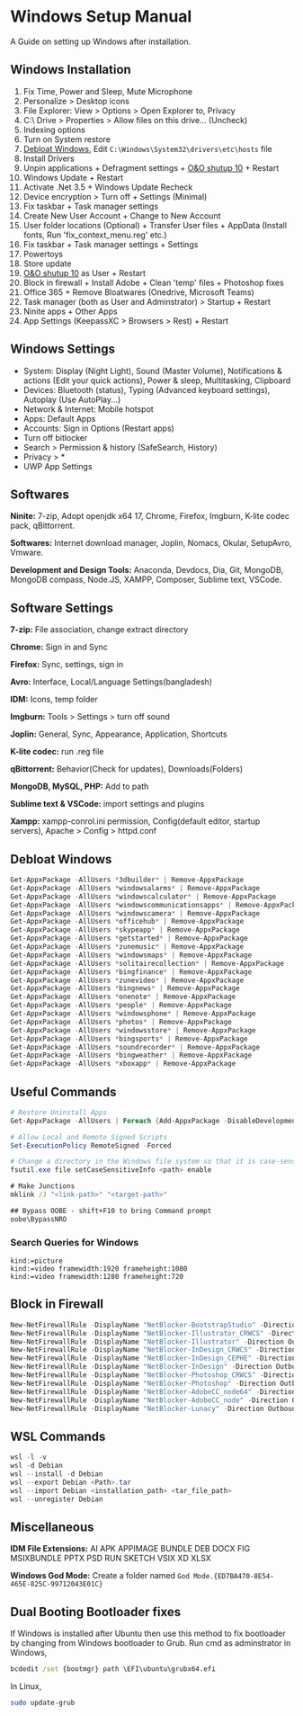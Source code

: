 # Windows Setup Manual

A Guide on setting up Windows after installation.

## Windows Installation

1. Fix Time, Power and Sleep, Mute Microphone
2. Personalize > Desktop icons
3. File Explorer: View > Options > Open Explorer to, Privacy
4. C:\\ Drive > Properties > Allow files on this drive... (Uncheck)
5. Indexing options
6. Turn on System restore
7. [Debloat Windows](https://github.com/Raphire/Win11Debloat), Edit `C:\Windows\System32\drivers\etc\hosts` file
8. Install Drivers
9. Unpin applications + Defragment settings + [O&O shutup 10](https://www.oo-software.com/en/shutup10) + Restart
10. Windows Update + Restart
11. Activate .Net 3.5 + Windows Update Recheck
12. Device encryption > Turn off + Settings (Minimal)
13. Fix taskbar + Task manager settings
14. Create New User Account + Change to New Account
15. User folder locations (Optional) + Transfer User files + AppData (Install fonts, Run 'fix_context_menu.reg' etc.)
16. Fix taskbar + Task manager settings + Settings
17. Powertoys
18. Store update
19. [O&O shutup 10](https://www.oo-software.com/en/shutup10) as User + Restart
20. Block in firewall + Install Adobe + Clean 'temp' files + Photoshop fixes
21. Office 365 + Remove Bloatwares (Onedrive, Microsoft Teams)
22. Task manager (both as User and Adminstrator) > Startup + Restart
23. Ninite apps + Other Apps
24. App Settings (KeepassXC > Browsers > Rest) + Restart

## Windows Settings

- System: Display (Night Light), Sound (Master Volume), Notifications & actions (Edit your quick actions), Power & sleep, Multitasking, Clipboard
- Devices: Bluetooth (status), Typing (Advanced keyboard settings), Autoplay (Use AutoPlay...)
- Network & Internet: Mobile hotspot
- Apps: Default Apps
- Accounts: Sign in Options (Restart apps)
- Turn off bitlocker
- Search > Permission & history (SafeSearch, History)
- Privacy > \*
- UWP App Settings

## Softwares

**Ninite:** 7-zip, Adopt openjdk x64 17, Chrome, Firefox, Imgburn, K-lite codec pack, qBittorrent.

**Softwares:** Internet download manager, Joplin, Nomacs, Okular, SetupAvro, Vmware.

**Development and Design Tools:** Anaconda, Devdocs, Dia, Git, MongoDB, MongoDB compass, Node.JS, XAMPP, Composer, Sublime text, VSCode.

## Software Settings

**7-zip:** File association, change extract directory

**Chrome:** Sign in and Sync

**Firefox:** Sync, settings, sign in

**Avro:** Interface, Local/Language Settings(bangladesh)

**IDM:** Icons, temp folder

**Imgburn:** Tools > Settings > turn off sound

**Joplin:** General, Sync, Appearance, Application, Shortcuts

**K-lite codec:** run .reg file

**qBittorrent:** Behavior(Check for updates), Downloads(Folders)

**MongoDB, MySQL, PHP:** Add to path

**Sublime text & VSCode:** import settings and plugins

**Xampp:** xampp-conrol.ini permission, Config(default editor, startup servers), Apache > Config > httpd.conf

## Debloat Windows

```powershell
Get-AppxPackage -AllUsers *3dbuilder* | Remove-AppxPackage
Get-AppxPackage -AllUsers *windowsalarms* | Remove-AppxPackage
Get-AppxPackage -AllUsers *windowscalculator* | Remove-AppxPackage
Get-AppxPackage -AllUsers *windowscommunicationsapps* | Remove-AppxPackage
Get-AppxPackage -AllUsers *windowscamera* | Remove-AppxPackage
Get-AppxPackage -AllUsers *officehub* | Remove-AppxPackage
Get-AppxPackage -AllUsers *skypeapp* | Remove-AppxPackage
Get-AppxPackage -AllUsers *getstarted* | Remove-AppxPackage
Get-AppxPackage -AllUsers *zunemusic* | Remove-AppxPackage
Get-AppxPackage -AllUsers *windowsmaps* | Remove-AppxPackage
Get-AppxPackage -AllUsers *solitairecollection* | Remove-AppxPackage
Get-AppxPackage -AllUsers *bingfinance* | Remove-AppxPackage
Get-AppxPackage -AllUsers *zunevideo* | Remove-AppxPackage
Get-AppxPackage -AllUsers *bingnews* | Remove-AppxPackage
Get-AppxPackage -AllUsers *onenote* | Remove-AppxPackage
Get-AppxPackage -AllUsers *people* | Remove-AppxPackage
Get-AppxPackage -AllUsers *windowsphone* | Remove-AppxPackage
Get-AppxPackage -AllUsers *photos* | Remove-AppxPackage
Get-AppxPackage -AllUsers *windowsstore* | Remove-AppxPackage
Get-AppxPackage -AllUsers *bingsports* | Remove-AppxPackage
Get-AppxPackage -AllUsers *soundrecorder* | Remove-AppxPackage
Get-AppxPackage -AllUsers *bingweather* | Remove-AppxPackage
Get-AppxPackage -AllUsers *xboxapp* | Remove-AppxPackage
```

## Useful Commands

```powershell
# Restore Uninstall Apps
Get-AppxPackage -AllUsers | Foreach {Add-AppxPackage -DisableDevelopmentMode -Register "$($_.InstallLocation)\AppXManifest.xml"}

# Allow Local and Remote Signed Scripts
Set-ExecutionPolicy RemoteSigned -Forced

# Change a directory in the Windows file system so that it is case-sensitive (FOO !== foo)
fsutil.exe file setCaseSensitiveInfo <path> enable
```

```cmd
# Make Junctions
mklink /J "<link-path>" "<target-path>"

## Bypass OOBE - shift+F10 to bring Command prompt
oobe\BypassNRO
```

### Search Queries for Windows

```
kind:=picture
kind:=video framewidth:1920 frameheight:1080
kind:=video framewidth:1280 frameheight:720
```

## Block in Firewall

```powershell
New-NetFirewallRule -DisplayName "NetBlocker-BootstrapStudio" -Direction Outbound -Program "C:\Users\User\AppData\Local\Programs\bstudio\Bootstrap Studio.exe" -Action Block
New-NetFirewallRule -DisplayName "NetBlocker-Illustrator_CRWCS" -Direction Outbound -Program "C:\Program Files\Adobe\Adobe Illustrator 2020\Support Files\Contents\Windows\CRWindowsClientService.exe" -Action Block
New-NetFirewallRule -DisplayName "NetBlocker-Illustrator" -Direction Outbound -Program "C:\Program Files\Adobe\Adobe Illustrator 2020\Support Files\Contents\Windows\Illustrator.exe" -Action Block
New-NetFirewallRule -DisplayName "NetBlocker-InDesign_CRWCS" -Direction Outbound -Program "C:\Program Files\Adobe\Adobe InDesign 2020\CRWindowsClientService.exe" -Action Block
New-NetFirewallRule -DisplayName "NetBlocker-InDesign_CEPHE" -Direction Outbound -Program "C:\Program Files\Adobe\Adobe InDesign 2020\Resources\CEP\CEPHtmlEngine\CEPHtmlEngine.exe" -Action Block
New-NetFirewallRule -DisplayName "NetBlocker-InDesign" -Direction Outbound -Program "C:\Program Files\Adobe\Adobe InDesign 2020\InDesign.exe" -Action Block
New-NetFirewallRule -DisplayName "NetBlocker-Photoshop_CRWCS" -Direction Outbound -Program "C:\Program Files\Adobe\Adobe Photoshop 2020\CRWindowsClientService.exe" -Action Block
New-NetFirewallRule -DisplayName "NetBlocker-Photoshop" -Direction Outbound -Program "C:\Program Files\Adobe\Adobe Photoshop 2020\Photoshop.exe" -Action Block
New-NetFirewallRule -DisplayName "NetBlocker-AdobeCC_node64" -Direction Outbound -Program "C:\Program Files\Common Files\Adobe\Creative Cloud Libraries\libs\node.exe" -Action Block
New-NetFirewallRule -DisplayName "NetBlocker-AdobeCC_node" -Direction Outbound -Program "C:\Program Files (x86)\Adobe\Adobe Creative Cloud Experience\libs\node.exe" -Action Block
New-NetFirewallRule -DisplayName "NetBlocker-Lunacy" -Direction Outbound -Program "C:\Program Files\Lunacy\Lunacy.exe" -Action Block
```

## WSL Commands

```powershell
wsl -l -v
wsl -d Debian
wsl --install -d Debian
wsl --export Debian <Path>.tar
wsl --import Debian <installation_path> <tar_file_path>
wsl --unregister Debian
```

## Miscellaneous

**IDM File Extensions:** AI APK APPIMAGE BUNDLE DEB DOCX FIG MSIXBUNDLE PPTX PSD RUN SKETCH VSIX XD XLSX

**Windows God Mode:** Create a folder named `God Mode.{ED7BA470-8E54-465E-825C-99712043E01C}`

## Dual Booting Bootloader fixes

If Windows is installed after Ubuntu then use this method to fix bootloader by changing from Windows bootloader to Grub. Run cmd as adminstrator in Windows,

```cmd
bcdedit /set {bootmgr} path \EFI\ubuntu\grubx64.efi
```

In Linux,

```bash
sudo update-grub
```
